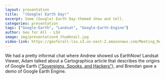 ```yaml
---
layout: presentation
title:  "(Google) Earth Day!"
excerpt: Some (Google) Earth Day-themed show and tell.
categories: presentation
tags: ["Google-Earth", "Landsat", "Google-Earth-Engine"]
author: Geo for All - LSU
image: img/presentation4_thumbnail.jpg
video-link: https://geoforall-lsu.s3.us-east-2.amazonaws.com/Meeting_Records/2020-04-22+13.00.46+Geo+For+All+-+LSU+355236695/zoom_0.mp4
---
```


We had a pretty informal chat where Andrew showed us EarthNow! Landsat Viewer, Adam
talked about a Cartographica article that describes the origins of Google Earth (["Sovereigns, Spooks, and Hackers"](https://www.utpjournals.press/doi/abs/10.3138/carto.48.4.1621)), and
Brendan gave a demo of Google Earth Engine.
